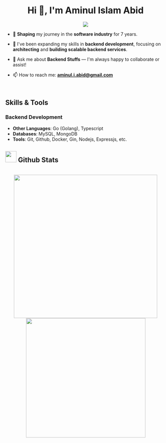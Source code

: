 <h1 align="center">Hi 👋, I'm Aminul Islam Abid</h1>

<p align="center">
  <img src="https://readme-typing-svg.herokuapp.com?font=Time+New+Roman&color=cyan&size=25&center=true&vCenter=true&width=600&height=100&lines=Self-taught+Full-Stack+Developer,;Active+Learner/Researcher,;Love+to+learn+new+stuffs..">
</p>

- 🔭 **Shaping** my journey in the **software industry** for 7 years.
- 🌱 I've been expanding my skills in **backend development**, focusing on **architecting** and **building scalable backend services**.

- 💬 Ask me about **Backend Stuffs** — I'm always happy to collaborate or assist!
- 📫 How to reach me: **aminul.i.abid@gmail.com**

<br>

## Skills & Tools

### Backend Development

- **Other Languages**: Go (Golang), Typescript
- **Databases**: MySQL, MongoDB
- **Tools**: Git, Github, Docker, Gin, Nodejs, Expressjs, etc.

## <img src="https://media.giphy.com/media/iY8CRBdQXODJSCERIr/giphy.gif" width="35"><b> Github Stats </b>

<br>

<div align="center">

<a href="https://github.com/aminulislamabid/">
  <img src="https://github-readme-stats.vercel.app/api?username=aminul-i-abid&include_all_commits=true&count_private=false&show_icons=true&line_height=20&title_color=7A7ADB&icon_color=2234AE&text_color=D3D3D3&bg_color=0,000000,130F40" width="450"/>
  <img src="https://github-readme-stats.vercel.app/api/top-langs?username=aminul-i-abid&show_icons=true&locale=en&layout=compact&line_height=20&title_color=7A7ADB&icon_color=2234AE&text_color=D3D3D3&bg_color=0,000000,130F40" width="375"/>
</a>

</div>

<br>
